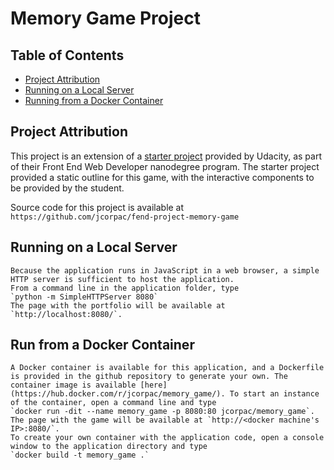 # Memory Game Project

## Table of Contents

* [Project Attribution](#attribution)
* [Running on a Local Server](#Running-on-a-Local-Server)
* [Running from a Docker Container](#Run-from-a-Docker-Container)

## Project Attribution

This project is an extension of a [starter project](https://github.com/udacity/fend-project-memory-game) provided by Udacity, as part of their Front End Web Developer nanodegree program. The starter project provided a static outline for this game, with the interactive components to be provided by the student.

Source code for this project is available at `https://github.com/jcorpac/fend-project-memory-game`

## Running on a Local Server
    Because the application runs in JavaScript in a web browser, a simple HTTP server is sufficient to host the application.
    From a command line in the application folder, type
    `python -m SimpleHTTPServer 8080`
    The page with the portfolio will be available at `http://localhost:8080/`.

## Run from a Docker Container
    A Docker container is available for this application, and a Dockerfile is provided in the github repository to generate your own. The container image is available [here](https://hub.docker.com/r/jcorpac/memory_game/). To start an instance of the container, open a command line and type
    `docker run -dit --name memory_game -p 8080:80 jcorpac/memory_game`.
    The page with the game will be available at `http://<docker machine's IP>:8080/`.
    To create your own container with the application code, open a console window to the application directory and type
    `docker build -t memory_game .`
